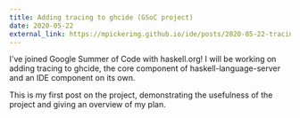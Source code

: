 ```yaml
---
title: Adding tracing to ghcide (GSoC project)
date: 2020-05-22
external_link: https://mpickering.github.io/ide/posts/2020-05-22-tracing-plan.html
---
```


I've joined Google Summer of Code with haskell.org! I will be working on adding tracing to ghcide, the core component of haskell-language-server and an IDE component on its own.

This is my first post on the project, demonstrating the usefulness of the project and giving an overview of my plan.

